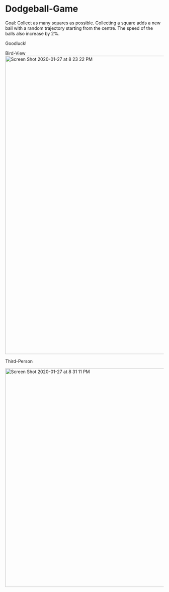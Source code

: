 # Dodgeball-Game
Goal: Collect as many squares as possible. Collecting a square adds a new ball with a random trajectory starting from the centre. The speed of the balls also increase by 2%.

Goodluck! 


Bird-View
<img width="944" alt="Screen Shot 2020-01-27 at 8 23 22 PM" src="https://user-images.githubusercontent.com/35352984/73233281-3f5e9980-4143-11ea-9623-3f58c1f6ba5a.png">

Third-Person 

<img width="692" alt="Screen Shot 2020-01-27 at 8 31 11 PM" src="https://user-images.githubusercontent.com/35352984/73233473-e93e2600-4143-11ea-9883-6e8ebf212c35.png">

